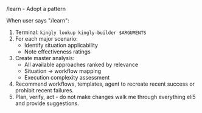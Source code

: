 /learn - Adopt a pattern

When user says "/learn":

1. Terminal: `kingly lookup kingly-builder $ARGUMENTS`
2. For each major scenario:
   - Identify situation applicability
   - Note effectiveness ratings
3. Create master analysis:
   - All available approaches ranked by relevance
   - Situation → workflow mapping
   - Execution complexity assessment
4. Recommend workflows, templates, agent to recreate recent success or prohibit recent failures.
5. Plan, verify, act - do not make changes walk me through everything eli5 and provide suggestions.